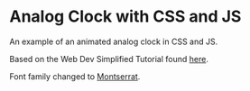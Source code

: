 # Analog Clock with CSS and JS

An example of an animated analog clock in CSS and JS.

Based on the Web Dev Simplified Tutorial found [here](https://youtu.be/Ki0XXrlKlHY).

Font family changed to [Montserrat](https://fonts.google.com/specimen/Montserrat).